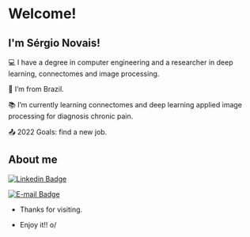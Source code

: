 <!--

![Anurag's GitHub stats](https://github-readme-stats.vercel.app/api?username=snovais&theme=dark&show_icons=true)


### Olá 👋


**snovais/snovais** is a ✨ _special_ ✨ repository because its `README.md` (this file) appears on your GitHub profile. 

- 🔭 Atualmente trabalho na startup Bright Cities como estagiário em Análise de dados.
- 🌱 Graduando em Engenharia de Computação e desenvolvo pesquisas com conectomas e deep learning para diagnóstico da dor crônica. Além disso, sou orientador de iniciação científica para diagnóstico precoce do Transtorno do Autismo utilizando deep learning e conectomas extraídos de imagens rs-fMRI: https://www.linkedin.com/feed/update/urn:li:activity:6850084150603517952/.



<code><img height= "220" src= "https://nilearn.github.io/stable/_images/sphx_glr_plot_probabilistic_atlas_extraction_002.png" style="horizontal-align:middle">></code>

-->
# Welcome!

 

## I'm Sérgio Novais!

 

:computer: I have a degree in computer engineering and a researcher in deep learning, connectomes and image processing.

:house_with_garden: I’m from Brazil.

:books: I’m currently learning connectomes and deep learning applied image processing for diagnosis chronic pain.

:outbox_tray: 2022 Goals: find a new job.

 

## About me

[![Linkedin Badge](https://img.shields.io/badge/-LinkedIn-blue?style=flat-square&logo=Linkedin&logoColor=white&link= )]( https://www.linkedin.com/in/sergio-novais/)

[![E-mail Badge](https://img.shields.io/badge/-gmail-red?style=flat-square&logo=Linkedin&logoColor=white&link= )]( https://www.linkedin.com/in/sergio-novais/)
- Thanks for visiting.

- Enjoy it!! o/

